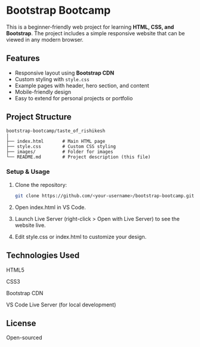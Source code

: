 # Bootstrap Bootcamp

This is a beginner-friendly web project for learning **HTML, CSS, and Bootstrap**. The project includes a simple responsive website that can be viewed in any modern browser.

## Features

- Responsive layout using **Bootstrap CDN**
- Custom styling with `style.css`
- Example pages with header, hero section, and content
- Mobile-friendly design
- Easy to extend for personal projects or portfolio

## Project Structure

```text
bootstrap-bootcamp/taste_of_rishikesh
│
├── index.html       # Main HTML page
├── style.css        # Custom CSS styling
├── images/          # Folder for images
└── README.md        # Project description (this file)
```

### Setup & Usage 

1. Clone the repository:
   ```bash
   git clone https://github.com/<your-username>/bootstrap-bootcamp.git
   ```

2. Open index.html in VS Code.

3. Launch Live Server (right-click > Open with Live Server) to see the website live.

4. Edit style.css or index.html to customize your design.


## Technologies Used

HTML5

CSS3

Bootstrap CDN

VS Code Live Server (for local development)

## License

Open-sourced
